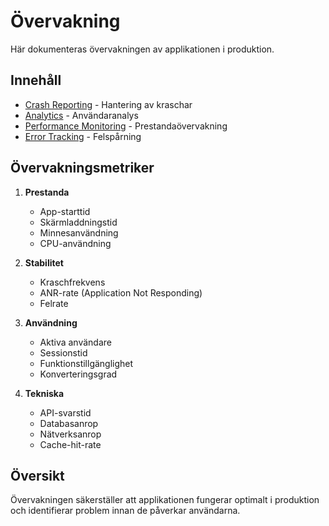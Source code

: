 # Övervakning

Här dokumenteras övervakningen av applikationen i produktion.

## Innehåll
- [Crash Reporting](CrashReporting.md) - Hantering av kraschar
- [Analytics](Analytics.md) - Användaranalys
- [Performance Monitoring](PerformanceMonitoring.md) - Prestandaövervakning
- [Error Tracking](ErrorTracking.md) - Felspårning

## Övervakningsmetriker
1. **Prestanda**
   - App-starttid
   - Skärmladdningstid
   - Minnesanvändning
   - CPU-användning

2. **Stabilitet**
   - Kraschfrekvens
   - ANR-rate (Application Not Responding)
   - Felrate

3. **Användning**
   - Aktiva användare
   - Sessionstid
   - Funktionstillgänglighet
   - Konverteringsgrad

4. **Tekniska**
   - API-svarstid
   - Databasanrop
   - Nätverksanrop
   - Cache-hit-rate

## Översikt
Övervakningen säkerställer att applikationen fungerar optimalt i produktion och identifierar problem innan de påverkar användarna. 